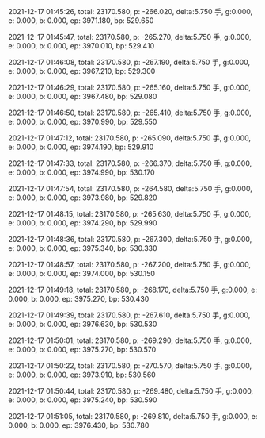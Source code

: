 2021-12-17 01:45:26, total: 23170.580, p: -266.020, delta:5.750 手, g:0.000, e: 0.000, b: 0.000, ep: 3971.180, bp: 529.650

2021-12-17 01:45:47, total: 23170.580, p: -265.270, delta:5.750 手, g:0.000, e: 0.000, b: 0.000, ep: 3970.010, bp: 529.410

2021-12-17 01:46:08, total: 23170.580, p: -267.190, delta:5.750 手, g:0.000, e: 0.000, b: 0.000, ep: 3967.210, bp: 529.300

2021-12-17 01:46:29, total: 23170.580, p: -265.160, delta:5.750 手, g:0.000, e: 0.000, b: 0.000, ep: 3967.480, bp: 529.080

2021-12-17 01:46:50, total: 23170.580, p: -265.410, delta:5.750 手, g:0.000, e: 0.000, b: 0.000, ep: 3970.990, bp: 529.550

2021-12-17 01:47:12, total: 23170.580, p: -265.090, delta:5.750 手, g:0.000, e: 0.000, b: 0.000, ep: 3974.190, bp: 529.910

2021-12-17 01:47:33, total: 23170.580, p: -266.370, delta:5.750 手, g:0.000, e: 0.000, b: 0.000, ep: 3974.990, bp: 530.170

2021-12-17 01:47:54, total: 23170.580, p: -264.580, delta:5.750 手, g:0.000, e: 0.000, b: 0.000, ep: 3973.980, bp: 529.820

2021-12-17 01:48:15, total: 23170.580, p: -265.630, delta:5.750 手, g:0.000, e: 0.000, b: 0.000, ep: 3974.290, bp: 529.990

2021-12-17 01:48:36, total: 23170.580, p: -267.300, delta:5.750 手, g:0.000, e: 0.000, b: 0.000, ep: 3975.340, bp: 530.330

2021-12-17 01:48:57, total: 23170.580, p: -267.200, delta:5.750 手, g:0.000, e: 0.000, b: 0.000, ep: 3974.000, bp: 530.150

2021-12-17 01:49:18, total: 23170.580, p: -268.170, delta:5.750 手, g:0.000, e: 0.000, b: 0.000, ep: 3975.270, bp: 530.430

2021-12-17 01:49:39, total: 23170.580, p: -267.610, delta:5.750 手, g:0.000, e: 0.000, b: 0.000, ep: 3976.630, bp: 530.530

2021-12-17 01:50:01, total: 23170.580, p: -269.290, delta:5.750 手, g:0.000, e: 0.000, b: 0.000, ep: 3975.270, bp: 530.570

2021-12-17 01:50:22, total: 23170.580, p: -270.570, delta:5.750 手, g:0.000, e: 0.000, b: 0.000, ep: 3973.910, bp: 530.560

2021-12-17 01:50:44, total: 23170.580, p: -269.480, delta:5.750 手, g:0.000, e: 0.000, b: 0.000, ep: 3975.240, bp: 530.590

2021-12-17 01:51:05, total: 23170.580, p: -269.810, delta:5.750 手, g:0.000, e: 0.000, b: 0.000, ep: 3976.430, bp: 530.780